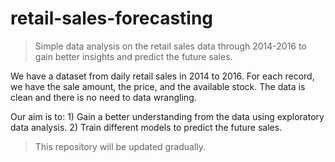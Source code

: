# retail-sales-forecasting
> Simple data analysis on the retail sales data through 2014-2016 to gain better insights and predict the future sales.

We have a dataset from daily retail sales in 2014 to 2016. For each record, we have the sale amount, the price, and the available stock.
The data is clean and there is no need to data wrangling.

Our aim is to: 
                1) Gain a better understanding from the data using exploratory data analysis.
                2) Train different models to predict the future sales.

> This repository will be updated gradually.
